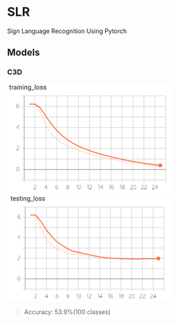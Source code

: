 # SLR
Sign Language Recognition Using Pytorch

## Models

### C3D

<img src="training_loss_cnn3d.png" width=380> <img src="testing_loss_cnn3d.png" width=380>

> Accuracy: 53.9%(100 classes)